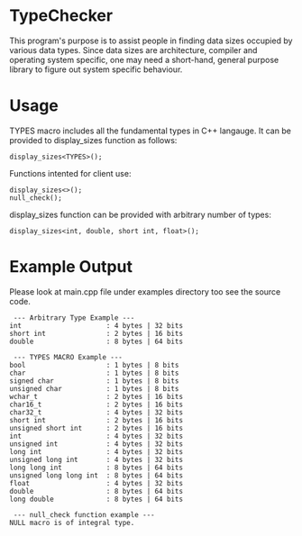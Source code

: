 # TypeChecker

This program's purpose is to assist people in finding data sizes occupied by various data types. Since data sizes are architecture, compiler and operating system specific, one may need a short-hand, general purpose library to figure out system specific behaviour. 

# Usage

TYPES macro includes all the fundamental types in C++ langauge. It can be provided to display_sizes function as follows:

    display_sizes<TYPES>();

Functions intented for client use:

    display_sizes<>();
    null_check();

display_sizes function can be provided with arbitrary number of types:

    display_sizes<int, double, short int, float>();

# Example Output

Please look at main.cpp file under examples directory too see the source code.

     --- Arbitrary Type Example --- 
    int                     : 4 bytes | 32 bits
    short int               : 2 bytes | 16 bits
    double                  : 8 bytes | 64 bits

     --- TYPES MACRO Example --- 
    bool                    : 1 bytes | 8 bits
    char                    : 1 bytes | 8 bits
    signed char             : 1 bytes | 8 bits
    unsigned char           : 1 bytes | 8 bits
    wchar_t                 : 2 bytes | 16 bits
    char16_t                : 2 bytes | 16 bits
    char32_t                : 4 bytes | 32 bits
    short int               : 2 bytes | 16 bits
    unsigned short int      : 2 bytes | 16 bits
    int                     : 4 bytes | 32 bits
    unsigned int            : 4 bytes | 32 bits
    long int                : 4 bytes | 32 bits
    unsigned long int       : 4 bytes | 32 bits
    long long int           : 8 bytes | 64 bits
    unsigned long long int  : 8 bytes | 64 bits
    float                   : 4 bytes | 32 bits
    double                  : 8 bytes | 64 bits
    long double             : 8 bytes | 64 bits

     --- null_check function example --- 
    NULL macro is of integral type.
